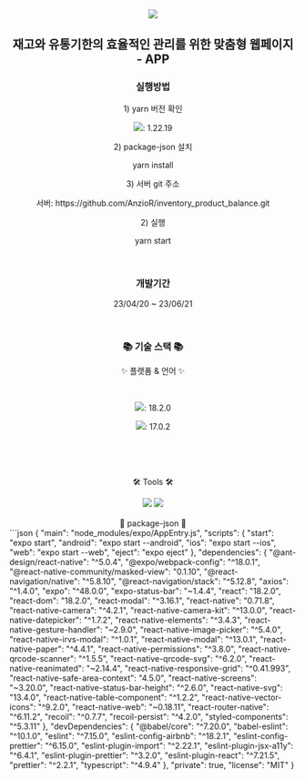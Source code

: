 <div align=center>
	<img src="https://capsule-render.vercel.app/api?type=waving&color=auto&height=200&section=header&text=[ssgInC%-KDT]%&fontSize=90" />	
</div>
<div  align=center>
	<h2>재고와 유통기한의 효율적인 관리를 위한 맞춤형 웹페이지 - APP </h2>
</div>

<div  align=center>
	<h3>실행방법</h3>
	<div>
		<p>1) yarn 버전 확인 </p>
		<p><img src="https://img.shields.io/badge/yarn-E34F26?style=flat&logo=node.js&logoColor=white" />: 1.22.19</p>
	</div>
	  <div class="callout">
	    <p>2) package-json 설치</p>
	    <p>yarn install</p>
	  </div>
	<div>
		<p>3) 서버 git 주소</p>
		<div>서버: https://github.com/AnzioR/inventory_product_balance.git</div>
	</div>
		  <div class="callout">
	    <p>2) 실행 </p>
	    <p>yarn start</p>
	  </div>
</div>
</br>
<div  align=center>
	<h3>개발기간</h3>
	<div class="callout">
	  <p> 23/04/20 ~ 23/06/21</p>
	</div>
</div>
</br>
<div align=center>
	<h3>📚 기술 스택 📚</h3>
	<p>✨ 플랫폼 & 언어 ✨</p>
</div>
</br>
<div align="center">
<!-- 	<img src="https://img.shields.io/badge/Java-007396?style=flat&logo=Conda-Forge&logoColor=white" /> -->
	<p><img src="https://img.shields.io/badge/React-0769AD?style=flat&logo=React&logoColor=white" />: 18.2.0</p>
		<p><img src="https://img.shields.io/badge/React-Native-0769AD?style=flat&logo=React&logoColor=white" />: 17.0.2</p>
<!-- 	<img src="https://img.shields.io/badge/jQuery-0769AD?style=flat&logo=jQuery&logoColor=white" /> -->
	<br>
<!-- 	<img src="https://img.shields.io/badge/Spring-6DB33F?style=flat&logo=Spring&logoColor=white" />
	<img src="https://img.shields.io/badge/Bootstrap-7952B3?style=flat&logo=Bootstrap&logoColor=white" />
	<img src="https://img.shields.io/badge/Selenium-43B02A?style=flat&logo=Selenium&logoColor=white" />
	<img src="https://img.shields.io/badge/Mybatis-000000?style=flat&logo=Fluentd&logoColor=white" /> -->
	<br>
<!-- 	<img src="https://img.shields.io/badge/Oracle%20SQL-F80000?style=flat&logo=Oracle&logoColor=white" />
	<img src="https://img.shields.io/badge/MySQL-4479A1?style=flat&logo=MySQL&logoColor=white" />
	<img src="https://img.shields.io/badge/MariaDB-003545?style=flat&logo=MariaDB&logoColor=white" />
	<img src="https://img.shields.io/badge/Linux-FCC624?style=flat&logo=Linux&logoColor=white" /> -->
</div>
<br>
<div align=center>
	<p>🛠 Tools 🛠</p>
</div>
<div align=center>
	<img src="https://img.shields.io/badge/Visual%20Studio%20Code-007ACC?style=flat&logo=VisualStudioCode&logoColor=white" />
	<img src="https://img.shields.io/badge/GitHub-181717?style=flat&logo=GitHub&logoColor=white" />
</div>
<br>

<!-- <div align=center>
	<h3> Browsers support </h3>
</div>
<div align=center>
	
| [<img src="https://raw.githubusercontent.com/alrra/browser-logos/master/src/firefox/firefox_48x48.png" alt="Firefox" width="24px" height="24px" />](http://gotbahn.github.io/browsers-support-badges/)</br>Firefox | [<img src="https://raw.githubusercontent.com/alrra/browser-logos/master/src/chrome/chrome_48x48.png" alt="Chrome" width="24px" height="24px" />](http://gotbahn.github.io/browsers-support-badges/)</br>Chrome |
| --------- | --------- |
| last 2 versions | last 2 versions |
</div> -->

<div align=center> 🎁 package-json 🎁 </div>
```json
{
  "main": "node_modules/expo/AppEntry.js",
  "scripts": {
    "start": "expo start",
    "android": "expo start --android",
    "ios": "expo start --ios",
    "web": "expo start --web",
    "eject": "expo eject"
  },
  "dependencies": {
    "@ant-design/react-native": "^5.0.4",
    "@expo/webpack-config": "^18.0.1",
    "@react-native-community/masked-view": "0.1.10",
    "@react-navigation/native": "^5.8.10",
    "@react-navigation/stack": "^5.12.8",
    "axios": "^1.4.0",
    "expo": "^48.0.0",
    "expo-status-bar": "~1.4.4",
    "react": "18.2.0",
    "react-dom": "18.2.0",
    "react-modal": "^3.16.1",
    "react-native": "0.71.8",
    "react-native-camera": "^4.2.1",
    "react-native-camera-kit": "^13.0.0",
    "react-native-datepicker": "^1.7.2",
    "react-native-elements": "^3.4.3",
    "react-native-gesture-handler": "~2.9.0",
    "react-native-image-picker": "^5.4.0",
    "react-native-irvs-modal": "^1.0.1",
    "react-native-modal": "^13.0.1",
    "react-native-paper": "^4.4.1",
    "react-native-permissions": "^3.8.0",
    "react-native-qrcode-scanner": "^1.5.5",
    "react-native-qrcode-svg": "^6.2.0",
    "react-native-reanimated": "~2.14.4",
    "react-native-responsive-grid": "^0.41.993",
    "react-native-safe-area-context": "4.5.0",
    "react-native-screens": "~3.20.0",
    "react-native-status-bar-height": "^2.6.0",
    "react-native-svg": "13.4.0",
    "react-native-table-component": "^1.2.2",
    "react-native-vector-icons": "^9.2.0",
    "react-native-web": "~0.18.11",
    "react-router-native": "^6.11.2",
    "recoil": "^0.7.7",
    "recoil-persist": "^4.2.0",
    "styled-components": "^5.3.11"
  },
  "devDependencies": {
    "@babel/core": "^7.20.0",
    "babel-eslint": "^10.1.0",
    "eslint": "^7.15.0",
    "eslint-config-airbnb": "^18.2.1",
    "eslint-config-prettier": "^6.15.0",
    "eslint-plugin-import": "^2.22.1",
    "eslint-plugin-jsx-a11y": "^6.4.1",
    "eslint-plugin-prettier": "^3.2.0",
    "eslint-plugin-react": "^7.21.5",
    "prettier": "^2.2.1",
    "typescript": "^4.9.4"
  },
  "private": true,
  "license": "MIT"
}
